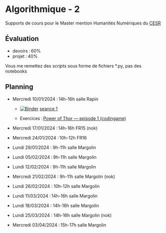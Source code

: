 # Algorithmique - 2

Supports de cours pour le Master mention Humanités Numériques du [CESR](https://cesr.univ-tours.fr/)  

## Évaluation

 - devoirs : 60%
 - projet : 40%

Vous me remettez des *scripts* sous forme de fichiers *.py, pas des notebooks

## Planning

- Mercredi 10/01/2024 : 14h-16h salle Rapin
    - [![Binder](https://mybinder.org/badge_logo.svg)](https://mybinder.org/v2/gh/clement-plancq/cesr-algo-2/HEAD?labpath=seance-1.ipynb) [seance 1](notebooks-html/seance-1.html)
 
    - Exercices : [Power of Thor — episode 1 (codingame)](https://www.codingame.com/training/easy/power-of-thor-episode-1)
    
- Mercredi 17/01/2024 : 14h-16h FR15 (nok)
- Mercredi 24/01/2024 : 10h-12h FR16
- Lundi 29/01/2024 : 9h-11h salle Margolin
- Lundi 05/02/2024 : 9h-11h salle Margolin
- Lundi 12/02/2024 : 9h-11h salle Margolin
- Mercredi 21/02/2024 : 9h-11h salle Margolin (nok)
- Lundi 26/02/2024 : 10h-12h salle Margolin
- Lundi 11/03/2024 : 14h-16h salle Margolin
- Lundi 18/03/2024 : 14h-16h salle Margolin
- Lundi 25/03/2024 : 14h-16h salle Margolin (nok)
- Mercredi 03/04/2024 : 15h-17h salle Margolin

